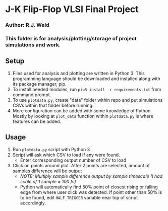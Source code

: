 # J-K Flip-Flop VLSI Final Project
### Author: R.J. Weld

### This folder is for analysis/plotting/storage of project simulations and work.

## Setup
1. Files used for analysis and plotting are written in Python 3. This programming 
language should be downloaded and installed along with its package manager, 
pip.
2. To install needed modules, run `pip3 install -r requirements.txt` from command prompt. 
3. To use `plotdata.py`, create "data" folder within repo and put simulations 
CSVs within that folder before running.
4. More configuration can be added with some knowledge of Python. Mostly by looking 
at `plot_data` function within `plotdata.py` is where features can be added.

## Usage
1. Run `plotdata.py` script with Python 3
2. Script will ask which CSV to load if any were found.
    - Enter corresponding output number of CSV to load
3. Click on points around plot. After 2 points are selected, amount of samples 
difference will be output
    - *NOTE: Multiply sample difference output by sample timescale (I had scale of 
    1 sample = 100 fs)*
    - Python will automatically find 50% point of closest rising or falling edge
    from where user click was detected. If point other than 50% is to be found, 
    edit `HALF_TRIGGER` variable near top of script accordingly.